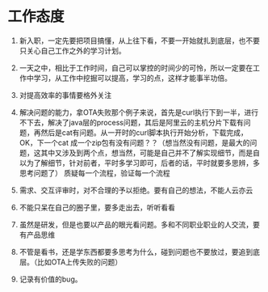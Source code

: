 # 工作态度

1. 新入职，一定先要把项目搞懂，从上往下看，不要一开始就扎到底层，也不要只关心自己工作之外的学习计划。
2. 一天之中，相比于工作时间，自己可以掌控的时间少的可怜，所以一定要在工作中学习，从工作中挖掘可以提高，学习的点，这样才能事半功倍。
3. 对提高效率的事情要格外关注
4. 解决问题的能力，拿OTA失败那个例子来说，首先是curl执行下到一半，进行不下去，解决了java层的process问题，其后是阿里云的主机分片下载有问题，再然后是cat有问题。从一开时的curl脚本执行开始分析，下载完成，OK，下一个cat 成一个zip包有没有问题？？（想当然没有问题，是最大的问题，这其中又涉及到两个点，想当然，可能是自己并不了解实现细节，而是自以为了解细节，针对前者，平时多学习即可，后者的话，平时就要多思辨，多思考问题了）
质疑每一个流程，验证每一个流程

5. 需求、交互评审时，对不合理的予以拒绝。要有自己的想法，不能人云亦云
6. 不能只呆在自己的圈子里，要多走出去，听听看看
7. 虽然是研发，但是也要以产品的眼光看问题。多和不同职业职业的人交流，要有产品思维
8. 不管是看书，还是学东西都要多思考为什么，碰到问题也不要放过，要追到底层。（比如OTA上传失败的问题）
9. 记录有价值的bug。

